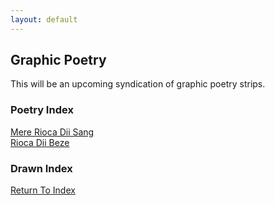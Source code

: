 ```yaml
---
layout: default
---
```

## Graphic Poetry
This will be an upcoming syndication of graphic poetry strips.

### Poetry Index
[Mere Rioca Dii Sang](https://lwflouisa.github.io/uploadedfairyalt/graphicpoetry/poetry/mereriocadesange.html)<br />
[Rioca Dii Beze](https://lwflouisa.github.io/uploadedfairyalt/graphicpoetry/poetry/riocadiibeze.html)

### Drawn Index

[Return To Index](https://lwflouisa.github.io/uploadedfairyalt/)

